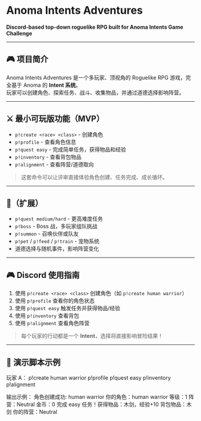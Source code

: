 # Anoma Intents Adventures

**Discord-based top-down roguelike RPG built for Anoma Intents Game Challenge**

---

## 🎮 项目简介
Anoma Intents Adventures 是一个多玩家、顶视角的 Roguelike RPG 游戏，完全基于 Anoma 的 **Intent 系统**。  
玩家可以创建角色、探索任务、战斗、收集物品，并通过道德选择影响阵营。

---

## ⚔️ 最小可玩版功能（MVP）
- `p!create <race> <class>` - 创建角色  
- `p!profile` - 查看角色信息  
- `p!quest easy` - 完成简单任务，获得物品和经验  
- `p!inventory` - 查看背包物品  
- `p!alignment` - 查看阵营/道德取向  

> 这套命令可以让评审直接体验角色创建、任务完成、成长循环。

---

## 🥈（扩展）
- `p!quest medium/hard` - 更高难度任务  
- `p!boss` - Boss 战，多玩家组队挑战  
- `p!summon` - 召唤伙伴或队友  
- `p!pet` / `p!feed` / `p!train` - 宠物系统  
- 道德选择与随机事件，影响阵营变化  

---

## 🎮 Discord 使用指南
1. 使用 `p!create <race> <class>` 创建角色（如 `p!create human warrior`）  
2. 使用 `p!profile` 查看你的角色状态  
3. 使用 `p!quest easy` 触发任务并获得物品/经验  
4. 使用 `p!inventory` 查看背包  
5. 使用 `p!alignment` 查看角色阵营  

> 每个玩家的行动都是一个 **Intent**，选择将直接影响冒险结果！

---

## 📂 演示脚本示例
玩家 A：
p!create human warrior
p!profile
p!quest easy
p!inventory
p!alignment

输出示例：
角色创建成功: human warrior
你的角色：human warrior
等级：1
阵营：Neutral
金币：0
完成 easy 任务！获得物品：木剑，经验+10
背包物品：木剑
你的阵营：Neutral

